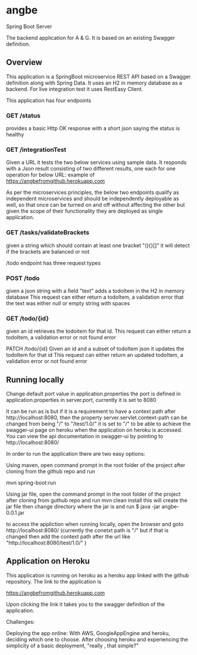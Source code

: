 # angbe

Spring Boot Server 

The backend application for A & G. It is based on an existing Swagger definition.




## Overview  

This application is a SpringBoot microservice REST API based on a Swagger definition along with Spring Data. It uses an H2 in memory database
as a backend. For live integration test it uses RestEasy Client.

This application has four endpoints

### GET /status

provides a basic Http OK response with a short json saying the status is healthy


### GET /integrationTest

Given a URL it tests the two below services using sample data. It responds with a Json result consisting of two different
results, one each for one operation for below
URL: example of https://angbefromgithub.herokuapp.com



As per the microservices principles, the below two endpoints qualify as independent microservices and should be
independently deployable as well, so that once can be turned on and off without affecting the other but given the scope
of their functionality they are deployed as single application.

### GET /tasks/validateBrackets
 given a string which should contain at least one bracket "(){}[]" it will detect if the brackets are balanced or not

/todo endpoint
has three request types
### POST /todo
given a json string with a field "text" adds a todoItem in the H2 in memory database
This request can either return a todoItem, a validation error that the text was either null or empty string with spaces


### GET /todo/{id}

given an id retrieves the todoitem for that id.
This request can either return a todoItem, a validation error or not found error

PATCH /todo/{id}
Given an id and a subset of todoItem json it updates the todoItem for that id
This request can either return an updated todoItem, a validation error or not found error

## Running locally


Change default port value in application.properties
the port is defined in application.properties in server.port, currently it is set to 8080

It can be run as is but if it is a requirement to have a context path after http://localhost:8080, then the
property server.servlet.context-path can be changed from being "/" to "/test/1.0/"
it is set to "/" to be able to achieve the swagger-ui page on heroku when the application on heroku is accessed.
You can view the api documentation in swagger-ui by pointing to
http://localhost:8080/


In order to run the application there are two easy options:

Using maven, open command prompt in the root folder of the project after cloning from the github repo and run

mvn spring-boot:run


Using jar file, open the command prompt in the root folder of the project after cloning from guthub repo and run
mvn clean install
this will create the jar file then change directory where the jar is and run
$ java -jar angbe-0.0.1.jar

to access the appliction when running locally, open the browser and goto
http://localhost:8080/
(currently the conetxt path is "/" but if that is changed then add the context path after the url like "http://localhost:8080/test/1.0/" )


## Application on Heroku

This application is running on heroku as a heroku app linked with the github repository.
The link to the application is

https://angbefromgithub.herokuapp.com

Upon clicking the link it takes you to the swagger definition of the application.




Challenges:

Deploying the app online: With AWS, GoogleAppEngine and heroku, deciding which one to choose. After choosing heroku and
experiencing the simplicity of a basic deployment, "really , that simple?"



